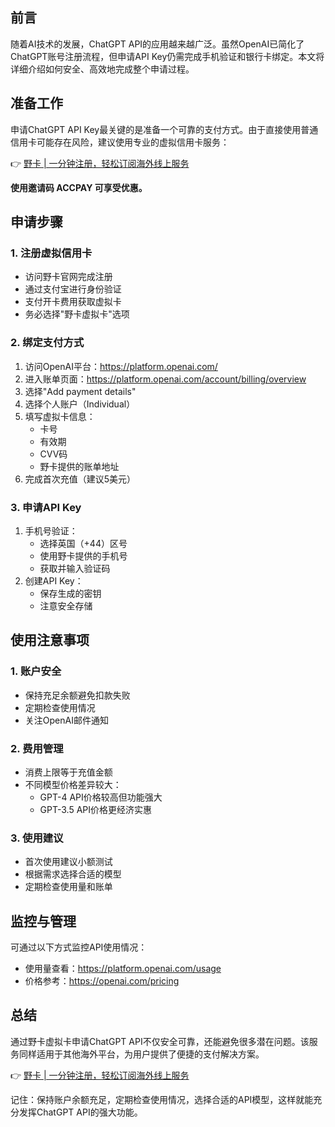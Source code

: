 ## 前言

随着AI技术的发展，ChatGPT API的应用越来越广泛。虽然OpenAI已简化了ChatGPT账号注册流程，但申请API Key仍需完成手机验证和银行卡绑定。本文将详细介绍如何安全、高效地完成整个申请过程。

## 准备工作

申请ChatGPT API Key最关键的是准备一个可靠的支付方式。由于直接使用普通信用卡可能存在风险，建议使用专业的虚拟信用卡服务：

👉 [野卡 | 一分钟注册，轻松订阅海外线上服务](https://bit.ly/bewildcard)

**使用邀请码 ACCPAY 可享受优惠。**

## 申请步骤

### 1. 注册虚拟信用卡
- 访问野卡官网完成注册
- 通过支付宝进行身份验证
- 支付开卡费用获取虚拟卡
- 务必选择"野卡虚拟卡"选项

### 2. 绑定支付方式
1. 访问OpenAI平台：https://platform.openai.com/
2. 进入账单页面：https://platform.openai.com/account/billing/overview
3. 选择"Add payment details"
4. 选择个人账户（Individual）
5. 填写虚拟卡信息：
   - 卡号
   - 有效期
   - CVV码
   - 野卡提供的账单地址
6. 完成首次充值（建议5美元）

### 3. 申请API Key
1. 手机号验证：
   - 选择英国（+44）区号
   - 使用野卡提供的手机号
   - 获取并输入验证码
2. 创建API Key：
   - 保存生成的密钥
   - 注意安全存储

## 使用注意事项

### 1. 账户安全
- 保持充足余额避免扣款失败
- 定期检查使用情况
- 关注OpenAI邮件通知

### 2. 费用管理
- 消费上限等于充值金额
- 不同模型价格差异较大：
  - GPT-4 API价格较高但功能强大
  - GPT-3.5 API价格更经济实惠

### 3. 使用建议
- 首次使用建议小额测试
- 根据需求选择合适的模型
- 定期检查使用量和账单

## 监控与管理

可通过以下方式监控API使用情况：
- 使用量查看：https://platform.openai.com/usage
- 价格参考：https://openai.com/pricing

## 总结

通过野卡虚拟卡申请ChatGPT API不仅安全可靠，还能避免很多潜在问题。该服务同样适用于其他海外平台，为用户提供了便捷的支付解决方案。

👉 [野卡 | 一分钟注册，轻松订阅海外线上服务](https://bit.ly/bewildcard)

记住：保持账户余额充足，定期检查使用情况，选择合适的API模型，这样就能充分发挥ChatGPT API的强大功能。